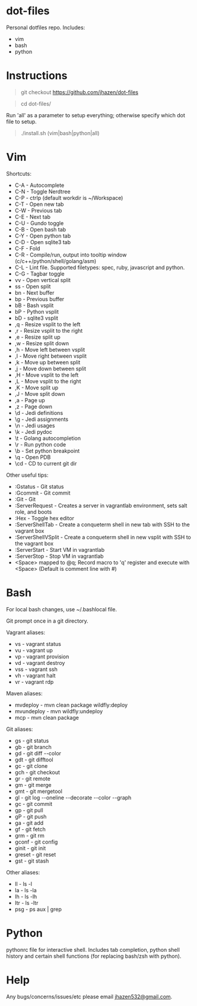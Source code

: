 # dot-files

Personal dotfiles repo. Includes:
* vim
* bash
* python


# Instructions

> git checkout https://github.com/jhazen/dot-files

> cd dot-files/

Run 'all' as a parameter to setup everything; otherwise specify which dot file to setup.

> ./install.sh (vim|bash|python|all)


# Vim

Shortcuts:
* C-A - Autocomplete
* C-N - Toggle Nerdtree
* C-P - ctrlp (default workdir is ~/Workspace)
* C-T - Open new tab
* C-W - Previous tab
* C-E - Next tab
* C-U - Gundo toggle
* C-B - Open bash tab
* C-Y - Open python tab
* C-D - Open sqlite3 tab
* C-F - Fold
* C-R - Compile/run, output into tooltip window (c/c++/python/shell/golang/asm)
* C-L - Lint file. Supported filetypes: spec, ruby, javascript and python.
* C-G - Tagbar toggle
* vv - Open vertical split
* ss - Open split
* bn - Next buffer
* bp - Previous buffer
* bB - Bash vsplit
* bP - Python vsplit
* bD - sqlite3 vsplit
* ,q - Resize vsplit to the left
* ,r - Resize vsplit to the right
* ,e - Resize split up
* ,w - Resize split down
* ,h - Move left between vsplit
* ,l - Move right between vsplit
* ,k - Move up between split
* ,j - Move down between split
* ,H - Move vsplit to the left
* ,L - Move vsplit to the right
* ,K - Move split up
* ,J - Move split down
* ,a - Page up
* ,z - Page down
* \d - Jedi definitions
* \g - Jedi assignments
* \n - Jedi usages
* \k - Jedi pydoc
* \t - Golang autocompletion
* \r - Run python code
* \b - Set python breakpoint
* \q - Open PDB
* \cd - CD to current git dir

Other useful tips:
* :Gstatus - Git status
* :Gcommit - Git commit
* :Git - Git
* :ServerRequest <salt role name> - Creates a server in vagrantlab environment, sets salt role, and boots
* :Hex - Toggle hex editor
* :ServerShellTab <vagrantlab box name> - Create a conqueterm shell in new tab with SSH to the vagrant box
* :ServerShellVSplit <vagrantlab box name> - Create a conqueterm shell in new vsplit with SSH to the vagrant box
* :ServerStart <vagrantlab box name> - Start VM in vagrantlab
* :ServerStop <vagrantlab box name> - Stop VM in vagrantlab
* \<Space\> mapped to @q; Record macro to 'q' register and execute with \<Space\> (Default is comment line with #)


# Bash

For local bash changes, use ~/.bashlocal file.

Git prompt once in a git directory.

Vagrant aliases:
* vs - vagrant status
* vu - vagrant up
* vp - vagrant provision
* vd - vagrant destroy
* vss - vagrant ssh
* vh - vagrant halt
* vr - vagrant rdp

Maven aliases:
* mvdeploy - mvn clean package wildfly:deploy
* mvundeploy - mvn wildfly:undeploy
* mcp - mvn clean package

Git aliases:
* gs - git status
* gb - git branch
* gd - git diff --color
* gdt - git difftool
* gc - git clone
* gch - git checkout
* gr - git remote
* gm - git merge
* gmt - git mergetool
* gl - git log --oneline --decorate --color --graph
* gc - git commit
* gp - git pull
* gP - git push
* ga - git add
* gf - git fetch
* grm - git rm
* gconf - git config
* ginit - git init
* greset - git reset
* gst - git stash

Other aliases:
* ll - ls -l
* la - ls -la
* lh - ls -lh
* ltr - ls -ltr
* psg - ps aux | grep


# Python

pythonrc file for interactive shell. Includes tab completion, python shell history and certain shell functions (for replacing bash/zsh with python).




# Help

Any bugs/concerns/issues/etc please email jhazen532@gmail.com.
